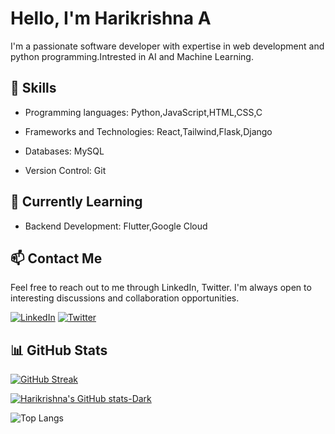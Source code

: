 
# Hello, I'm Harikrishna A

I'm a passionate software developer with expertise in web development and python programming.Intrested in AI and Machine Learning.

## 🚀 Skills

- Programming languages:
    Python,JavaScript,HTML,CSS,C

- Frameworks and Technologies:
    React,Tailwind,Flask,Django

- Databases:
    MySQL

- Version Control:
    Git

## 🌱 Currently Learning

- Backend Development: Flutter,Google Cloud

## 📫 Contact Me

Feel free to reach out to me through LinkedIn, Twitter. I'm always open to interesting discussions and collaboration opportunities.

[![LinkedIn](https://img.shields.io/badge/-LinkedIn-blue?style=flat-square&logo=linkedin&logoColor=white)](https://www.linkedin.com/in/harikrishna-a-) [![Twitter](https://img.shields.io/badge/-Twitter-blue?style=flat-square&logo=twitter&logoColor=white)](https://twitter.com/Harikri36485230)

## 📊 GitHub Stats
[![GitHub Streak](https://streak-stats.demolab.com?user=GLITCH-hash01&theme=dark&hide_border=true)](https://git.io/streak-stats)

[![Harikrishna's GitHub stats-Dark](https://github-readme-stats.vercel.app/api?username=GLITCH-hash01&show_icons=true&hide_border=true&rank_icon=github&theme=dark#gh-dark-mode-only)](https://github.com/anuraghazra/github-readme-stats#gh-dark-mode-only)

![Top Langs](https://github-readme-stats.vercel.app/api/top-langs/?username=GLITCH-hash01&layout=compact&theme=dark&hide_border=true)
